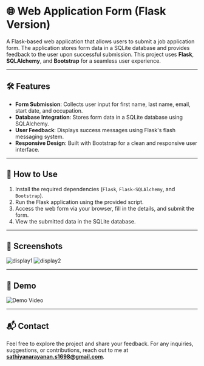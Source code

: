 # 🌐 Web Application Form (Flask Version)

A Flask-based web application that allows users to submit a job application form. The application stores form data in a SQLite database and provides feedback to the user upon successful submission. This project uses **Flask**, **SQLAlchemy**, and **Bootstrap** for a seamless user experience.

---

## 🛠️ Features

- **Form Submission**: Collects user input for first name, last name, email, start date, and occupation.
- **Database Integration**: Stores form data in a SQLite database using SQLAlchemy.
- **User Feedback**: Displays success messages using Flask's flash messaging system.
- **Responsive Design**: Built with Bootstrap for a clean and responsive user interface.

---

## 🚦 How to Use

1. Install the required dependencies (`Flask`, `Flask-SQLAlchemy`, and `Bootstrap`).
2. Run the Flask application using the provided script.
3. Access the web form via your browser, fill in the details, and submit the form.
4. View the submitted data in the SQLite database.

---

## 📸 Screenshots

![display1](images/display1.png/800x400)
![display2](images/display2.png/800x400)

---

## 🎥 Demo

![Demo Video](https://youtu.be/KgBOy_Ln0QM/800x400)

---

## 📬 Contact

Feel free to explore the project and share your feedback. For any inquiries, suggestions, or contributions, reach out to me at **sathiyanarayanan.s1698@gmail.com**.
